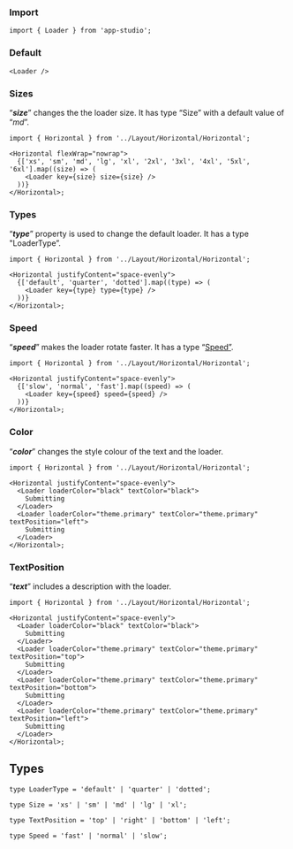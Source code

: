 ### Import

```tsx static
import { Loader } from 'app-studio';
```

### Default

```tsx
<Loader />
```

### Sizes

“**_size_**” changes the the loader size. It has type “Size” with a default value of “_md_”.

```tsx
import { Horizontal } from '../Layout/Horizontal/Horizontal';

<Horizontal flexWrap="nowrap">
  {['xs', 'sm', 'md', 'lg', 'xl', '2xl', '3xl', '4xl', '5xl', '6xl'].map((size) => (
    <Loader key={size} size={size} />
  ))}
</Horizontal>;
```

### Types

“**_type_**” property is used to change the default loader. It has a type "LoaderType”.

```tsx
import { Horizontal } from '../Layout/Horizontal/Horizontal';

<Horizontal justifyContent="space-evenly">
  {['default', 'quarter', 'dotted'].map((type) => (
    <Loader key={type} type={type} />
  ))}
</Horizontal>;
```

### Speed

“**_speed_**” makes the loader rotate faster. It has a type “[Speed”](https://www.notion.so/c8ba3ae395a0419c8e55a250b7744f69).

```tsx
import { Horizontal } from '../Layout/Horizontal/Horizontal';

<Horizontal justifyContent="space-evenly">
  {['slow', 'normal', 'fast'].map((speed) => (
    <Loader key={speed} speed={speed} />
  ))}
</Horizontal>;
```

### Color

“**_color_**” changes the style colour of the text and the loader.

```tsx
import { Horizontal } from '../Layout/Horizontal/Horizontal';

<Horizontal justifyContent="space-evenly">
  <Loader loaderColor="black" textColor="black">
    Submitting
  </Loader>
  <Loader loaderColor="theme.primary" textColor="theme.primary" textPosition="left">
    Submitting
  </Loader>
</Horizontal>;
```

### TextPosition

“**_text_**” includes a description with the loader.

```tsx
import { Horizontal } from '../Layout/Horizontal/Horizontal';

<Horizontal justifyContent="space-evenly">
  <Loader loaderColor="black" textColor="black">
    Submitting
  </Loader>
  <Loader loaderColor="theme.primary" textColor="theme.primary" textPosition="top">
    Submitting
  </Loader>
  <Loader loaderColor="theme.primary" textColor="theme.primary" textPosition="bottom">
    Submitting
  </Loader>
  <Loader loaderColor="theme.primary" textColor="theme.primary" textPosition="left">
    Submitting
  </Loader>
</Horizontal>;
```

## Types

```tsx static
type LoaderType = 'default' | 'quarter' | 'dotted';
```

```tsx static
type Size = 'xs' | 'sm' | 'md' | 'lg' | 'xl';
```

```tsx static
type TextPosition = 'top' | 'right' | 'bottom' | 'left';
```

```tsx static
type Speed = 'fast' | 'normal' | 'slow';
```
